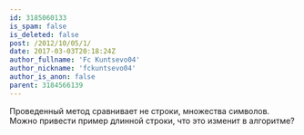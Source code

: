 ```yaml
---
id: 3185060133
is_spam: false
is_deleted: false
post: /2012/10/05/1/
date: 2017-03-03T20:18:24Z
author_fullname: 'Fc Kuntsevo04'
author_nickname: 'fckuntsevo04'
author_is_anon: false
parent: 3184566139
---
```


<p>Проведенный метод сравнивает не строки, множества символов. Можно привести пример длинной строки, что это изменит в алгоритме?</p>
